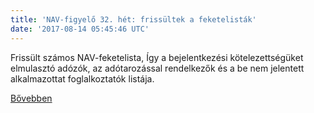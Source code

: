 ```yaml
---
title: 'NAV-figyelő 32. hét: frissültek a feketelisták'
date: '2017-08-14 05:45:46 UTC'
---
```


Frissült számos NAV-feketelista, Így a bejelentkezési kötelezettségüket elmulasztó adózók, az adótarozással rendelkezők és a be nem jelentett alkalmazottat foglalkoztatók listája.


[Bővebben](http://ift.tt/2uFkhzd)
